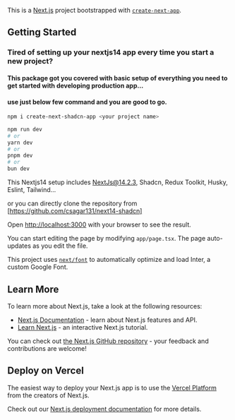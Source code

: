 This is a [Next.js](https://nextjs.org/) project bootstrapped with [`create-next-app`](https://github.com/vercel/next.js/tree/canary/packages/create-next-app).

## Getting Started

### Tired of setting up your nextjs14 app every time you start a new project?

#### This package got you covered with basic setup of everything you need to get started with developing production app...

#### use just below few command and you are good to go.

```bash
npm i create-next-shadcn-app <your project name>

npm run dev
# or
yarn dev
# or
pnpm dev
# or
bun dev
```

This Nextjs14 setup includes NextJs@14.2.3, Shadcn, Redux Toolkit, Husky, Eslint, Tailwind...

or you can directly clone the repository from [https://github.com/csagar131/next14-shadcn]

Open [http://localhost:3000](http://localhost:3000) with your browser to see the result.

You can start editing the page by modifying `app/page.tsx`. The page auto-updates as you edit the file.

This project uses [`next/font`](https://nextjs.org/docs/basic-features/font-optimization) to automatically optimize and load Inter, a custom Google Font.

## Learn More

To learn more about Next.js, take a look at the following resources:

- [Next.js Documentation](https://nextjs.org/docs) - learn about Next.js features and API.
- [Learn Next.js](https://nextjs.org/learn) - an interactive Next.js tutorial.

You can check out [the Next.js GitHub repository](https://github.com/vercel/next.js/) - your feedback and contributions are welcome!

## Deploy on Vercel

The easiest way to deploy your Next.js app is to use the [Vercel Platform](https://vercel.com/new?utm_medium=default-template&filter=next.js&utm_source=create-next-app&utm_campaign=create-next-app-readme) from the creators of Next.js.

Check out our [Next.js deployment documentation](https://nextjs.org/docs/deployment) for more details.
